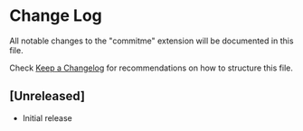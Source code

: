 # Change Log

All notable changes to the "commitme" extension will be documented in this file.

Check [Keep a Changelog](http://keepachangelog.com/) for recommendations on how to structure this file.

## [Unreleased]

- Initial release